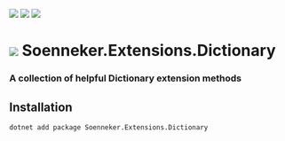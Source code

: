 [![](https://img.shields.io/nuget/v/Soenneker.Extensions.Dictionary.svg?style=for-the-badge)](https://www.nuget.org/packages/Soenneker.Extensions.Dictionary/)
[![](https://img.shields.io/github/actions/workflow/status/soenneker/soenneker.extensions.dictionary/publish-package.yml?style=for-the-badge)](https://github.com/soenneker/soenneker.extensions.dictionary/actions/workflows/publish-package.yml)
[![](https://img.shields.io/nuget/dt/Soenneker.Extensions.Dictionary.svg?style=for-the-badge)](https://www.nuget.org/packages/Soenneker.Extensions.Dictionary/)

# ![](https://user-images.githubusercontent.com/4441470/224455560-91ed3ee7-f510-4041-a8d2-3fc093025112.png) Soenneker.Extensions.Dictionary
### A collection of helpful Dictionary extension methods

## Installation

```
dotnet add package Soenneker.Extensions.Dictionary
```